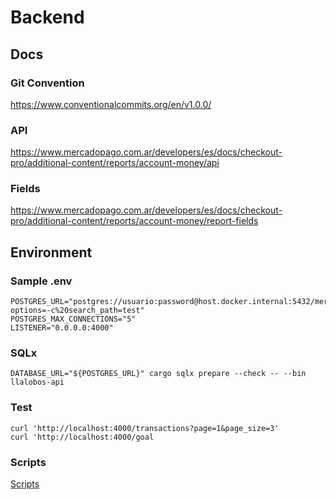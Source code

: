 # Backend

## Docs

### Git Convention

https://www.conventionalcommits.org/en/v1.0.0/

### API
https://www.mercadopago.com.ar/developers/es/docs/checkout-pro/additional-content/reports/account-money/api

### Fields
https://www.mercadopago.com.ar/developers/es/docs/checkout-pro/additional-content/reports/account-money/report-fields

## Environment

### Sample .env

```
POSTGRES_URL="postgres://usuario:password@host.docker.internal:5432/mercadopago?options=-c%20search_path=test"
POSTGRES_MAX_CONNECTIONS="5"
LISTENER="0.0.0.0:4000"
```

### SQLx

```
DATABASE_URL="${POSTGRES_URL}" cargo sqlx prepare --check -- --bin llalobos-api
```

### Test
```
curl 'http://localhost:4000/transactions?page=1&page_size=3'
curl 'http://localhost:4000/goal
```

### Scripts

[Scripts](scripts/README.md)